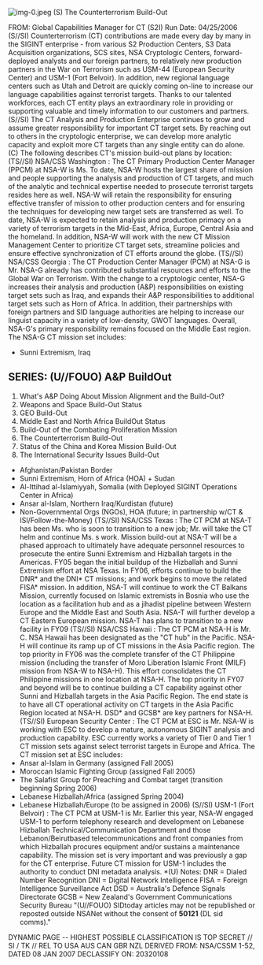 ![img-0.jpeg](img-0.jpeg)
(S) The Counterterrorism Build-Out

FROM:
Global Capabilities Manager for CT (S2I)
Run Date: 04/25/2006
(S//SI) Counterterrorism (CT) contributions are made every day by many in the SIGINT enterprise - from various S2 Production Centers, S3 Data Acquisition organizations, SCS sites, NSA Cryptologic Centers, forward-deployed analysts and our foreign partners, to relatively new production partners in the War on Terrorism such as USM-44 (European Security Center) and USM-1 (Fort Belvoir). In addition, new regional language centers such as Utah and Detroit are quickly coming on-line to increase our language capabilities against terrorist targets. Thanks to our talented workforces, each CT entity plays an extraordinary role in providing or supporting valuable and timely information to our customers and partners.
(S//SI) The CT Analysis and Production Enterprise continues to grow and assume greater responsibility for important CT target sets. By reaching out to others in the cryptologic enterprise, we can develop more analytic capacity and exploit more CT targets than any single entity can do alone.
(C) The following describes CT's mission build-out plans by location:
(TS//SI) NSA/CSS Washington : The CT Primary Production Center Manager (PPCM) at NSA-W is Ms. To date, NSA-W hosts the largest share of mission and people supporting the analysis and production of CT targets, and much of the analytic and technical expertise needed to prosecute terrorist targets resides here as well. NSA-W will retain the responsibility for ensuring effective transfer of mission to other production centers and for ensuring the techniques for developing new target sets are transferred as well. To date, NSA-W is expected to retain analysis and production primacy on a variety of terrorism targets in the Mid-East, Africa, Europe, Central Asia and the homeland. In addition, NSA-W will work with the new CT Mission Management Center to prioritize CT target sets, streamline policies and ensure effective synchronization of CT efforts around the globe.
(TS//SI) NSA/CSS Georgia : The CT Production Center Manager (PCM) at NSA-G is Mr. NSA-G already has contributed substantial resources and efforts to the Global War on Terrorism. With the change to a cryptologic center, NSA-G increases their analysis and production (A\&P) responsibilities on existing target sets such as Iraq, and expands their A\&P responsibilities to additional target sets such as Horn of Africa. In addition, their partnerships with foreign partners and SID language authorities are helping to increase our linguist capacity in a variety of low-density, GWOT languages. Overall, NSA-G's primary responsibility remains focused on the Middle East region. The NSA-G CT mission set includes:

- Sunni Extremism, Iraq


## SERIES: (U//FOUO) A\&P BuildOut

1. What's A\&P Doing About Mission Alignment and the Build-Out?
2. Weapons and Space Build-Out Status
3. GEO Build-Out
4. Middle East and North Africa BuildOut Status
5. Build-Out of the Combating Proliferation Mission
6. The Counterterrorism Build-Out
7. Status of the China and Korea Mission Build-Out
8. The International Security Issues Build-Out
- Afghanistan/Pakistan Border
- Sunni Extremism, Horn of Africa (HOA) + Sudan
- Al-Ittihad al-Islamiyyah, Somalia (with Deployed SIGINT Operations Center in Africa)
- Ansar al-Islam, Northern Iraq/Kurdistan (future)
- Non-Governmental Orgs (NGOs), HOA (future; in partnership w/CT \& ISI/Follow-the-Money)
(TS//SI) NSA/CSS Texas : The CT PCM at NSA-T has been Ms. who is soon to transition to a new job; Mr. will take the CT helm and continue Ms. s work. Mission build-out at NSA-T will be a phased approach to ultimately have adequate personnel resources to prosecute the entire Sunni Extremism and Hizballah targets in the Americas. FY05 began the initial buildup of the Hizballah and Sunni Extremism effort at NSA Texas. In FY06, efforts continue to build the DNR* and the DNI* CT missions; and work begins to move the related FISA* mission. In addition, NSA-T will continue to work the CT Balkans Mission, currently focused on Islamic extremists in Bosnia who use the location as a facilitation hub and as a jihadist pipeline between Western Europe and the Middle East and South Asia. NSA-T will further develop a CT Eastern European mission. NSA-T has plans to transition to a new facility in FY09
(TS//SI) NSA/CSS Hawaii : The CT PCM at NSA-H is Mr. C. NSA Hawaii has been designated as the "CT hub" in the Pacific. NSA-H will continue its ramp up of CT missions in the Asia Pacific region. The top priority in FY06 was the complete transfer of the CT Philippine mission (including the transfer of Moro Liberation Islamic Front (MILF) mission from NSA-W to NSA-H). This effort consolidates the CT Philippine missions in one location at NSA-H. The top priority in FY07 and beyond will be to continue building a CT capability against other Sunni and Hizballah targets in the Asia Pacific Region. The end state is to have all CT operational activity on CT targets in the Asia Pacific Region located at NSA-H. DSD* and GCSB* are key partners for NSA-H.
(TS//SI) European Security Center : The CT PCM at ESC is Mr. NSA-W is working with ESC to develop a mature, autonomous SIGINT analysis and production capability. ESC currently works a variety of Tier 0 and Tier 1 CT mission sets against select terrorist targets in Europe and Africa. The CT mission set at ESC includes:
- Ansar al-Islam in Germany (assigned Fall 2005)
- Moroccan Islamic Fighting Group (assigned Fall 2005)
- The Salafist Group for Preaching and Combat target (transition beginning Spring 2006)
- Lebanese Hizballah/Africa (assigned Spring 2004)
- Lebanese Hizballah/Europe (to be assigned in 2006)
(S//SI) USM-1 (Fort Belvoir) : The CT PCM at USM-1 is Mr. Earlier this year, NSA-W engaged USM-1 to perform telephony research and development on Lebanese Hizballah Technical/Communication Department and those Lebanon/Beirutbased telecommunications and front companies from which Hizballah procures equipment and/or sustains a maintenance capability. The mission set is very important and was previously a gap for the CT enterprise. Future CT mission for USM-1 includes the authority to conduct DNI metadata analysis.
*(U) Notes:
DNR = Dialed Number Recognition
DNI = Digital Network Intelligence
FISA = Foreign Intelligence Surveillance Act
DSD = Australia's Defence Signals Directorate
GCSB = New Zealand's Government Communications Security
Bureau
"(U//FOUO) SIDtoday articles may not be republished or reposted outside NSANet without the consent of $\mathbf{5 0 1 2 1}$ (DL sid comms)."

DYNAMIC PAGE -- HIGHEST POSSIBLE CLASSIFICATION IS
TOP SECRET // SI / TK // REL TO USA AUS CAN GBR NZL
DERIVED FROM: NSA/CSSM 1-52, DATED 08 JAN 2007 DECLASSIFY ON: 20320108
